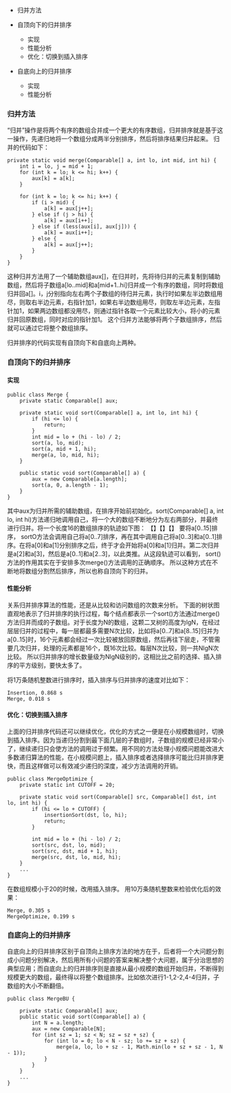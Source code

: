 
- 归并方法

- 自顶向下的归并排序
    - 实现
    - 性能分析
    - 优化：切换到插入排序
- 自底向上的归并排序
    - 实现
    - 性能分析

### 归并方法
“归并”操作是将两个有序的数组合并成一个更大的有序数组，归并排序就是基于这一操作，先递归地将一个数组分成两半分别排序，然后将排序结果归并起来。
归并的代码如下：
```
private static void merge(Comparable[] a, int lo, int mid, int hi) { 
    int i = lo, j = mid + 1;
    for (int k = lo; k <= hi; k++) {
        aux[k] = a[k];
    }

    for (int k = lo; k <= hi; k++) {
        if (i > mid) {
            a[k] = aux[j++];
        } else if (j > hi) {
            a[k] = aux[i++];
        } else if (less(aux[i], aux[j])) {
            a[k] = aux[i++];
        } else {
            a[k] = aux[j++];
        }
    }
}
```
这种归并方法用了一个辅助数组aux[]，在归并时，先将待归并的元素复制到辅助数组，然后将子数组a[lo..mid]和a[mid+1..hi]归并成一个有序的数组，同时将数组归并回a[]。i，j分别指向左右两个子数组的待归并元素，执行时如果左半边数组用尽，则取右半边元素，右指针加1，如果右半边数组用尽，则取左半边元素，左指针加1，如果两边数组都没用尽，则通过指针各取一个元素比较大小，将小的元素归并回原数组，同时对应的指针加1。
这个归并方法能够将两个子数组排序，然后就可以通过它将整个数组排序。

归并排序的代码实现有自顶向下和自底向上两种。
### 自顶向下的归并排序
#### 实现
```
public class Merge {
	private static Comparable[] aux;

    private static void sort(Comparable[] a, int lo, int hi) {
        if (hi <= lo) {
            return;
        }
        int mid = lo + (hi - lo) / 2;
        sort(a, lo, mid);
        sort(a, mid + 1, hi);
        merge(a, lo, mid, hi);
    }

    public static void sort(Comparable[] a) {
        aux = new Comparable[a.length];
        sort(a, 0, a.length - 1);
    }
}
```
其中aux为归并所需的辅助数组，在排序开始前初始化。sort(Comparable[] a, int lo, int hi)方法递归地调用自己，将一个大的数组不断地分为左右两部分，并最终进行归并。将一个长度16的数组排序的轨迹如下图：
【】【】【】
要将a[0..15]排序， sortO方法会调用自己将a[0..7]排序，再在其中调用自己将a[0..3]和a[0..1]排序。在将a[0]和a[1]分别排序之后，终于才会开始将a[0]和a[1]归并。第二次归并是a[2]和a[3]，然后是a[0..1]和a[2..3]，以此类推。从这段轨迹可以看到， sort()方法的作用其实在于安排多次merge()方法调用的正确顺序。
所以这种方式在不断地将数组分割然后排序，所以也称自顶向下的归并。

#### 性能分析
关系归并排序算法的性能，还是从比较和访问数组的次数来分析。
下面的树状图直观地表示了归并排序的执行过程，每个结点都表示一个sort()方法通过merge()方法归并而成的子数组。对于长度为N的数组，这颗二叉树的高度为lgN，在经过层层归并的过程中，每一层都最多需要N次比较，比如将a[0..7]和a[8..15]归并为a[0..15]时，16个元素都会经过一次比较被放回原数组，然后再往下层走，不管需要几次归并，处理的元素都是16个，既16次比较。每层N次比较，则一共NlgN次比较。
所以归并排序的增长数量级为NlgN级别的，这相比比之前的选择、插入排序的平方级别，要快太多了。

将1万条随机整数进行排序时，插入排序与归并排序的速度对比如下：
```
Insertion, 0.868 s
Merge, 0.018 s
```

#### 优化：切换到插入排序
上面的归并排序代码还可以继续优化，优化的方式之一便是在小规模数组时，切换到插入排序。因为当递归分割到最下面几层的子数组时，子数组的规模已经非常小了，继续递归只会使方法的调用过于频繁。用不同的方法处理小规模问题能改进大多数递归算法的性能，在小规模问题上，插入排序或者选择排序可能比归并排序更快，而且这样做可以有效减少递归的深度，减少方法调用的开销。
```
public class MergeOptimize {
    private static int CUTOFF = 20;

    private static void sort(Comparable[] src, Comparable[] dst, int lo, int hi) {
        if (hi <= lo + CUTOFF) {
            insertionSort(dst, lo, hi);
            return;
        }

        int mid = lo + (hi - lo) / 2;
        sort(src, dst, lo, mid);
        sort(src, dst, mid + 1, hi);
        merge(src, dst, lo, mid, hi);
    }
    ...
}
```
在数组规模小于20的时候，改用插入排序。
用10万条随机整数来检验优化后的效果：
```
Merge, 0.305 s
MergeOptimize, 0.199 s
```

### 自底向上的归并排序
自底向上的归并排序区别于自顶向上排序方法的地方在于，后者将一个大问题分割成小问题分别解决，然后用所有小问题的答案来解决整个大问题，属于分治思想的典型应用；而自底向上的归并排序则是直接从最小规模的数组开始归并，不断得到规模更大的数组，最终得以将整个数组排序。比如依次进行1-1,2-2,4-4归并，子数组的大小不断翻倍。
```
public class MergeBU {

    private static Comparable[] aux;
    public static void sort(Comparable[] a) {
        int N = a.length;
        aux = new Comparable[N];
        for (int sz = 1; sz < N; sz = sz + sz) {
            for (int lo = 0; lo < N - sz; lo += sz + sz) {
                merge(a, lo, lo + sz - 1, Math.min(lo + sz + sz - 1, N - 1));
            }
        }
    }
    ...
}
```